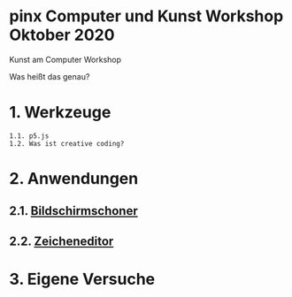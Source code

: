 # pinx Computer und Kunst Workshop Oktober 2020
Kunst am Computer Workshop

Was heißt das genau?


# 1. Werkzeuge
    1.1. p5.js
    1.2. Was ist creative coding?

# 2. Anwendungen
   ## 2.1. [Bildschirmschoner](https://computerkunst.github.io/pinx/Screensaver_JLK/)
   
   ## 2.2. [Zeicheneditor](https://computerkunst.github.io/pinx/Kunstzeicheneditor/)



# 3. Eigene Versuche
